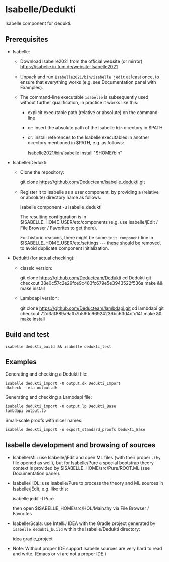 # Isabelle/Dedukti

Isabelle component for dedukti.


## Prerequisites

  * Isabelle:
  
      - Download Isabelle2021 from the official website (or mirror)
        https://isabelle.in.tum.de/website-Isabelle2021

      - Unpack and run `Isabelle2021/bin/isabelle jedit` at least
        once, to ensure that everything works (e.g. see Documentation
        panel with Examples).

      - The command-line executable `isabelle` is subsequently used
        without further qualification, in practice it works like this:

          + explicit executable path (relative or absolute) on the command-line

          + or: insert the absolute path of the Isabelle `bin`
            directory in $PATH
          
          + or: install references to the Isabelle executables in
            another directory mentioned in $PATH, e.g. as follows:

              Isabelle2021/bin/isabelle install "$HOME/bin"

  * Isabelle/Dedukti:

      - Clone the repository:
      
          git clone https://github.com/Deducteam/isabelle_dedukti.git

      - Register it to Isabelle as a user component, by providing a
        (relative or absolute) directory name as follows:

          isabelle component -u isabelle_dedukti

        The resulting configuration is in
        $ISABELLE_HOME_USER/etc/components (e.g. use Isabelle/jEdit /
        File Browser / Favorites to get there).

        For historic reasons, there might be some `init_component`
        line in $ISABELLE_HOME_USER/etc/settings --- these should be
        removed, to avoid duplicate component initialization.

  * Dedukti (for actual checking):

    - classic version:

        git clone https://github.com/Deducteam/Dedukti
        cd Dedukti
        git checkout 38e0c57c2e29fce9c483fc679e5e3943522f536a
        make && make install

    - Lambdapi version:

        git clone https://github.com/Deducteam/lambdapi.git
        cd lambdapi
        git checkout 72d3a1889a9afb7b560c96924236bc63d4cfc141
        make && make install


## Build and test

```
isabelle dedukti_build && isabelle dedukti_test
```


## Examples

Generating and checking a Dedukti file:

```
isabelle dedukti_import -O output.dk Dedukti_Import
dkcheck --eta output.dk
```

Generating and checking a Lambdapi file:

```
isabelle dedukti_import -O output.lp Dedukti_Base
lambdapi output.lp
```

Small-scale proofs with nicer names:

```
isabelle dedukti_import -o export_standard_proofs Dedukti_Base
```


## Isabelle development and browsing of sources

* Isabelle/ML: use Isabelle/jEdit and open ML files (with their proper
  `.thy` file opened as well), but for Isabelle/Pure a special
  bootstrap theory context is provided by
  $ISABELLE_HOME/src/Pure/ROOT.ML (see Documentation panel).

* Isabelle/HOL: use Isabelle/Pure to process the theory and ML sources
  in Isabelle/jEdit, e.g. like this:

    isabelle jedit -l Pure

  then open $ISABELLE_HOME/src/HOL/Main.thy via File Browser / Favorites

* Isabelle/Scala: use IntelliJ IDEA with the Gradle project generated
  by `isabelle dedukti_build` within the Isabelle/Dedukti directory:

    idea gradle_project

* Note: Without proper IDE support Isabelle sources are very hard to
  read and write.  (Emacs or vi are not a proper IDE.)
